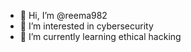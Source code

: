 - 👋 Hi, I’m @reema982
- 👀 I’m interested in cybersecurity 
- 🌱 I’m currently learning ethical hacking

  

<!---
reema982/reema982 is a ✨ special ✨ repository because its `README.md` (this file) appears on your GitHub profile.
You can click the Preview link to take a look at your changes.
--->
